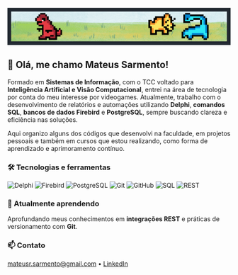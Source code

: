 <p align="center">
  <img src="img.gif" alt="Animated banner" width="600"/>
</p>

## 👋 Olá, me chamo Mateus Sarmento!

Formado em **Sistemas de Informação**, com o TCC voltado para **Inteligência Artificial e Visão Computacional**, entrei na área de tecnologia por conta do meu interesse por videogames. Atualmente, trabalho com o desenvolvimento de relatórios e automações utilizando **Delphi**, **comandos SQL**, **bancos de dados Firebird** e **PostgreSQL**, sempre buscando clareza e eficiência nas soluções.  

Aqui organizo alguns dos códigos que desenvolvi na faculdade, em projetos pessoais e também em cursos que estou realizando, como forma de aprendizado e aprimoramento contínuo.

### 🛠️ Tecnologias e ferramentas
![Delphi](https://img.shields.io/badge/Delphi-EE1F35?style=for-the-badge&logo=delphi&logoColor=white)
![Firebird](https://img.shields.io/badge/Firebird-FF6600?style=for-the-badge&logo=firebird&logoColor=white)
![PostgreSQL](https://img.shields.io/badge/PostgreSQL-336791?style=for-the-badge&logo=postgresql&logoColor=white)
![Git](https://img.shields.io/badge/Git-F05032?style=for-the-badge&logo=git&logoColor=white)
![GitHub](https://img.shields.io/badge/GitHub-181717?style=for-the-badge&logo=github&logoColor=white)
![SQL](https://img.shields.io/badge/SQL-4479A1?style=for-the-badge&logo=database&logoColor=white)
![REST](https://img.shields.io/badge/REST-009688?style=for-the-badge&logoColor=white)

### 🌱 Atualmente aprendendo
Aprofundando meus conhecimentos em **integrações REST** e práticas de versionamento com **Git**.

### 📫 Contato
mateusr.sarmento@gmail.com • [LinkedIn](https://linkedin.com/in/mateusrsarmento)
